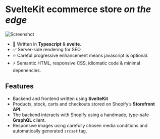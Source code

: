 # SvelteKit ecommerce store _on the edge_

![Screenshot](https://user-images.githubusercontent.com/19372421/189044551-8eb1a021-1cd3-42c7-bbf9-8fd585932051.png)

- :wrench: Written in **Typescript** & **svelte**.
- :white_check_mark: Server-side rendering for SEO.
- :star: Careful progressive enhancement means javascript is optional.
- :zap: Semantic HTML, responsive CSS, idiomatic code & minimal depenencies.

## Features

- Backend and frontend written using **SvelteKit**
- Products, stock, carts and checkouts stored on Shopify’s **Storefront API**.
- The backend interacts with Shopify using a handmade, type-safe **GraphQL** client.
- Responsive images using carefully chosen media conditions and automatically generated `srcset` tag.
